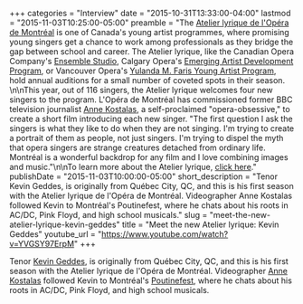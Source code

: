 +++
categories = "Interview"
date = "2015-10-31T13:33:00-04:00"
lastmod = "2015-11-03T10:25:00-05:00"
preamble = "The [Atelier lyrique de l'Opéra de Montréal](http://www.operademontreal.com/en/emerging-artists/atelier-lyrique) is one of Canada's young artist programmes, where promising young singers get a chance to work among professionals as they bridge the gap between school and career. The Atelier lyrique, like the Canadian Opera Company's [Ensemble Studio](/scene/companies/canadian-opera-company-ensemble-studio/), Calgary Opera's [Emerging Artist Development Program](/scene/companies/calgary-opera-emerging-artist-development-program/), or Vancouver Opera's [Yulanda M. Faris Young Artist Program](/scene/companies/vancouver-operas-yulanda-m-faris-young-artists-program/), hold annual auditions for a small number of coveted spots in their season. \n\nThis year, out of 116 singers, the Atelier lyrique welcomes four new singers to the program. L'Opéra de Montréal has commissioned former BBC television journalist [Anne Kostalas](https://twitter.com/viewfromalake), a self-proclaimed \"opera-obsessive,\" to create a short film introducing each new singer. \"The first question I ask the singers is what they like to do when they are not singing. I'm trying to create a portrait of them as people, not just singers. I'm trying to dispel the myth that opera singers are strange creatures detached from ordinary life. Montréal is a wonderful backdrop for any film and I love combining images and music.\"\n\nTo learn more about the Atelier lyrique, [click here](https://www.youtube.com/watch?v=iLYGVbdy4mg)."
publishDate = "2015-11-03T10:00:00-05:00"
short_description = "Tenor Kevin Geddes, is originally from Québec City, QC, and this is his first season with the Atelier lyrique de l&#039;Opéra de Montréal. Videographer Anne Kostalas followed Kevin to Montréal&#039;s Poutinefest, where he chats about his roots in AC/DC, Pink Floyd, and high school musicals."
slug = "meet-the-new-atelier-lyrique-kevin-geddes"
title = "Meet the new Atelier lyrique: Kevin Geddes"
youtube_url = "https://www.youtube.com/watch?v=YVGSY97ErpM"
+++

Tenor [Kevin Geddes](/scene/people/kevin-geddes/), is originally from Québec City, QC, and this is his first season with the Atelier lyrique de l'Opéra de Montréal. Videographer [Anne Kostalas](https://twitter.com/viewfromalake) followed Kevin to Montréal's [Poutinefest](http://poutinefest.lesmokingbbq.com/en/), where he chats about his roots in AC/DC, Pink Floyd, and high school musicals.
